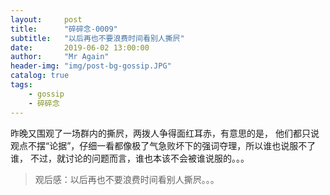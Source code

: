 ```yaml
---
layout:     post 
title:      "碎碎念-0009"
subtitle:   "以后再也不要浪费时间看别人撕屄"
date:       2019-06-02 13:00:00
author:     "Mr Again"
header-img: "img/post-bg-gossip.JPG"
catalog: true
tags:
    - gossip
    - 碎碎念
---
```


昨晚又围观了一场群内的撕屄，两拨人争得面红耳赤，有意思的是，
他们都只说观点不摆“论据”，仔细一看都像极了气急败坏下的强词夺理，所以谁也说服不了谁，
不过，就讨论的问题而言，谁也本该不会被谁说服的。。。

> 观后感：以后再也不要浪费时间看别人撕屄。。。 ​​​​